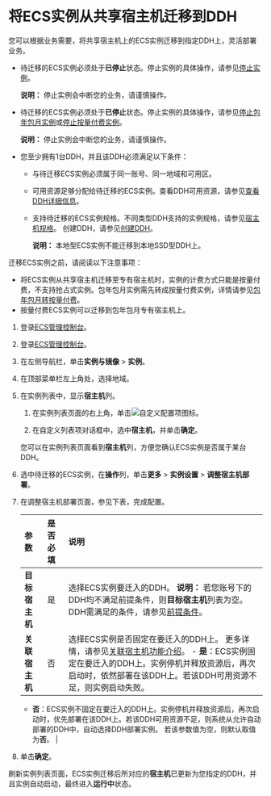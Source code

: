 # 将ECS实例从共享宿主机迁移到DDH

您可以根据业务需要，将共享宿主机上的ECS实例迁移到指定DDH上，灵活部署业务。

-   待迁移的ECS实例必须处于**已停止**状态。停止实例的具体操作，请参见[停止实例](/intl.zh-CN/实例/管理实例/停止实例.md)。

    **说明：** 停止实例会中断您的业务，请谨慎操作。

-   待迁移的ECS实例必须处于**已停止**状态。停止实例的具体操作，请参见[停止包年包月实例](/intl.zh-CN/实例/管理实例/启动实例.md)或[停止按量付费实例](/intl.zh-CN/实例/管理实例/启动实例.md)。

    **说明：** 停止实例会中断您的业务，请谨慎操作。

-   您至少拥有1台DDH，并且该DDH必须满足以下条件：
    -   与待迁移ECS实例必须属于同一账号、同一地域和可用区。
    -   可用资源足够分配给待迁移的ECS实例。查看DDH可用资源，请参见[查看DDH详细信息](/intl.zh-CN/用户指南/查看DDH相关资源/查看DDH资源.md)。
    -   支持待迁移的ECS实例规格。不同类型DDH支持的实例规格，请参见[宿主机规格](/intl.zh-CN/产品简介/宿主机规格.md)。 创建DDH，请参见[创建DDH](/intl.zh-CN/快速入门/创建DDH.md)。

        **说明：** 本地型ECS实例不能迁移到本地SSD型DDH上。


迁移ECS实例之前，请阅读以下注意事项：

-   将ECS实例从共享宿主机迁移至专有宿主机时，实例的计费方式只能是按量付费，不支持抢占式实例。包年包月实例需先转成按量付费实例，详情请参见[包年包月转按量付费](/intl.zh-CN/产品定价/转换计费方式/包年包月转按量付费.md)。
-   按量付费ECS实例可以迁移到包年包月专有宿主机上。

1.  登录[ECS管理控制台](https://ecs.console.aliyun.com)。

2.  登录[ECS管理控制台](https://partners-intl.console.aliyun.com/#/ecs)。

3.  在左侧导航栏，单击**实例与镜像** \> **实例**。

4.  在顶部菜单栏左上角处，选择地域。

5.  在实例列表中，显示**宿主机**列。

    1.  在实例列表页面的右上角，单击![自定义配置项](https://static-aliyun-doc.oss-accelerate.aliyuncs.com/assets/img/zh-CN/5653909951/p1350.png)图标。

    2.  在自定义列表项对话框中，选中**宿主机**，并单击**确定**。

    您可以在实例列表页面看到**宿主机**列，方便您确认ECS实例是否属于某台DDH。

6.  选中待迁移的ECS实例，在**操作**列，单击**更多** \> **实例设置** \> **调整宿主机部署**。

7.  在调整宿主机部署页面，参见下表，完成配置。

    |参数|是否必填|说明|
    |:-|:---|:-|
    |**目标宿主机**|是|选择ECS实例要迁入的DDH。 **说明：** 若您账号下的DDH均不满足前提条件，则**目标宿主机**列表为空。DDH需满足的条件，请参见[前提条件](#li_targetddh)。 |
    |**关联宿主机**|否|选择ECS实例是否固定在要迁入的DDH上。 更多详情，请参见[关联宿主机功能介绍](/intl.zh-CN/产品简介/功能特性.md)。     -   **是**：ECS实例固定在要迁入的DDH上。实例停机并释放资源后，再次启动时，依然部署在该DDH上。若该DDH可用资源不足，则实例启动失败。
    -   **否**：ECS实例不固定在要迁入的DDH上。实例停机并释放资源后，再次启动时，优先部署在该DDH上。若该DDH可用资源不足，则系统从允许自动部署的DDH中，自动选择DDH部署实例。
 若该参数值为空，则默认取值为**否**。 |

8.  单击**确定**。


刷新实例列表页面，ECS实例迁移后所对应的**宿主机**已更新为您指定的DDH，并且实例自动启动，最终进入**运行中**状态。

